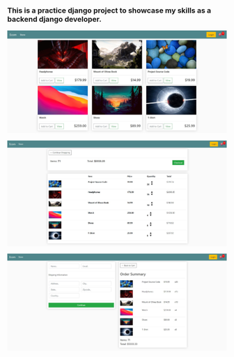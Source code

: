 ### This is a practice django project to showcase my skills as a backend django developer.

![](https://github.com/yourhonor1996/Ecommerce-Store/blob/master/.showcase/1.jpg)

![](https://github.com/yourhonor1996/Ecommerce-Store/blob/master/.showcase/2.jpg)

![](https://github.com/yourhonor1996/Ecommerce-Store/blob/master/.showcase/3.jpg)